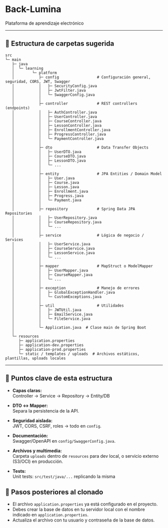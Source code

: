 # Back-Lumina 
Plataforma de aprendizaje electrónico

---

## 📁 Estructura de carpetas sugerida

```
src
└─ main
   ├─ java
   │  └─ learning
   │        └─ platform
   │           ├─ config                 # Configuración general, seguridad, CORS, JWT, Swagger
   │           │   ├─ SecurityConfig.java
   │           │   ├─ JwtFilter.java
   │           │   └─ SwaggerConfig.java
   │           │
   │           ├─ controller             # REST controllers (endpoints)
   │           │   ├─ AuthController.java
   │           │   ├─ UserController.java
   │           │   ├─ CourseController.java
   │           │   ├─ LessonController.java
   │           │   ├─ EnrollmentController.java
   │           │   ├─ ProgressController.java
   │           │   └─ PaymentController.java
   │           │
   │           ├─ dto                    # Data Transfer Objects
   │           │   ├─ UserDTO.java
   │           │   ├─ CourseDTO.java
   │           │   ├─ LessonDTO.java
   │           │   └─ ...
   │           │
   │           ├─ entity                 # JPA Entities / Domain Model
   │           │   ├─ User.java
   │           │   ├─ Course.java
   │           │   ├─ Lesson.java
   │           │   ├─ Enrollment.java
   │           │   ├─ Progress.java
   │           │   └─ Payment.java
   │           │
   │           ├─ repository             # Spring Data JPA Repositories
   │           │   ├─ UserRepository.java
   │           │   ├─ CourseRepository.java
   │           │   └─ ...
   │           │
   │           ├─ service                # Lógica de negocio / Services
   │           │   ├─ UserService.java
   │           │   ├─ CourseService.java
   │           │   ├─ LessonService.java
   │           │   └─ ...
   │           │
   │           ├─ mapper                 # MapStruct o ModelMapper
   │           │   ├─ UserMapper.java
   │           │   ├─ CourseMapper.java
   │           │   └─ ...
   │           │
   │           ├─ exception              # Manejo de errores
   │           │   ├─ GlobalExceptionHandler.java
   │           │   └─ CustomExceptions.java
   │           │
   │           ├─ util                   # Utilidades
   │           │   ├─ JWTUtil.java
   │           │   ├─ EmailService.java
   │           │   └─ FileService.java
   │           │
   │           └─ Application.java  # Clase main de Spring Boot
   │
   └─ resources
      ├─ application.properties
      ├─ application-dev.properties
      ├─ application-prod.properties
      └─ static / templates / uploads  # Archivos estáticos, plantillas, uploads locales
```

---

## 🔹 Puntos clave de esta estructura

- **Capas claras:**  
  Controller → Service → Repository → Entity/DB

- **DTO ↔ Mapper:**  
  Separa la persistencia de la API.

- **Seguridad aislada:**  
  JWT, CORS, CSRF, roles → todo en `config`.

- **Documentación:**  
  Swagger/OpenAPI en `config/SwaggerConfig.java`.

- **Archivos y multimedia:**  
  Carpeta `uploads` dentro de `resources` para dev local, o servicio externo (S3/OCI) en producción.

- **Tests:**  
  Unit tests: `src/test/java/...` replicando la misma

## 🚀 Pasos posteriores al clonado
- El archivo `application.properties` ya está configurado en el proyecto.
- Debes crear la base de datos en tu servidor local con el nombre indicado en `application.properties`.
- Actualiza el archivo con tu usuario y contraseña de la base de datos.
